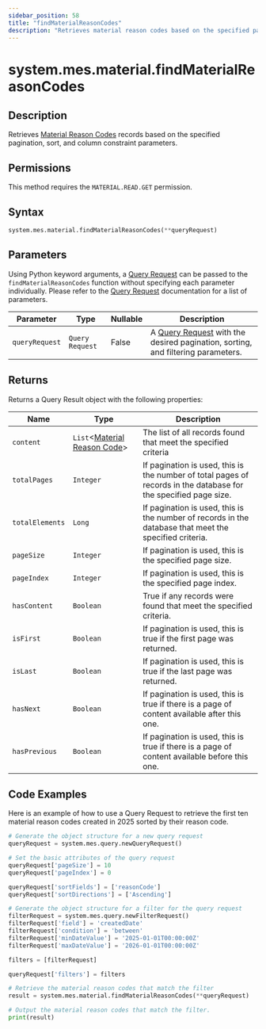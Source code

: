 ```yaml
---
sidebar_position: 58
title: "findMaterialReasonCodes"
description: "Retrieves material reason codes based on the specified pagination, sort, and column constraint parameters."
---
```


# system.mes.material.findMaterialReasonCodes

## Description

Retrieves [Material Reason Codes](../../data-model/material-model/material-reason-code) records based on the specified pagination, sort, and column constraint parameters.


## Permissions

This method requires the `MATERIAL.READ.GET` permission.

## Syntax

```python
system.mes.material.findMaterialReasonCodes(**queryRequest)
```

## Parameters

Using Python keyword arguments, a [Query Request](../query-script-api/new-query-request) can be passed to the `findMaterialReasonCodes` function
without specifying each parameter individually. Please refer to the [Query Request](../query-script-api/new-query-request) documentation for a list of parameters.

| Parameter      | Type            | Nullable | Description                                                                                                                                                                                                                                                                                                         |
|----------------|-----------------|----------|---------------------------------------------------------------------------------------------------------------------------------------------------------------------------------------------------------------------------------------------------------------------------------------------------------------------|
| `queryRequest` | `Query Request` | False    | A [Query Request](../query-script-api/new-query-request) with the desired pagination, sorting, and filtering parameters.  |


## Returns

Returns a Query Result object with the following properties:

| Name            | Type                                                                                       | Description                                                                                                      |
|-----------------|--------------------------------------------------------------------------------------------|------------------------------------------------------------------------------------------------------------------|
| `content`       | `List`&lt;[Material Reason Code](../../data-model/material-model/material-reason-code)&gt; | The list of all records found that meet the specified criteria                                                   |
| `totalPages`    | `Integer`                                                                                  | If pagination is used, this is the number of total pages of records in the database for the specified page size. |
| `totalElements` | `Long`                                                                                     | If pagination is used, this is the number of records in the database that meet the specified criteria.           |
| `pageSize`      | `Integer`                                                                                  | If pagination is used, this is the specified page size.                                                          |
| `pageIndex`     | `Integer`                                                                                  | If pagination is used, this is the specified page index.                                                         |
| `hasContent`    | `Boolean`                                                                                  | True if any records were found that meet the specified criteria.                                                 |
| `isFirst`       | `Boolean`                                                                                  | If pagination is used, this is true if the first page was returned.                                              |
| `isLast`        | `Boolean`                                                                                  | If pagination is used, this is true if the last page was returned.                                               |
| `hasNext`       | `Boolean`                                                                                  | If pagination is used, this is true if there is a page of content available after this one.                      |
| `hasPrevious`   | `Boolean`                                                                                  | If pagination is used, this is true if there is a page of content available before this one.                     |

## Code Examples

Here is an example of how to use a Query Request to retrieve the first ten material reason codes created in 2025 sorted by their
reason code.

```python
# Generate the object structure for a new query request
queryRequest = system.mes.query.newQueryRequest()

# Set the basic attributes of the query request
queryRequest['pageSize'] = 10
queryRequest['pageIndex'] = 0

queryRequest['sortFields'] = ['reasonCode']
queryRequest['sortDirections'] = ['Ascending']

# Generate the object structure for a filter for the query request
filterRequest = system.mes.query.newFilterRequest()
filterRequest['field'] = 'createdDate'
filterRequest['condition'] = 'between'
filterRequest['minDateValue'] = '2025-01-01T00:00:00Z'
filterRequest['maxDateValue'] = '2026-01-01T00:00:00Z'

filters = [filterRequest]

queryRequest['filters'] = filters

# Retrieve the material reason codes that match the filter
result = system.mes.material.findMaterialReasonCodes(**queryRequest)

# Output the material reason codes that match the filter.
print(result)
```
